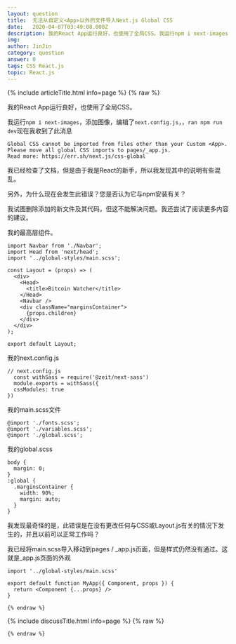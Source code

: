 ```yaml
---
layout: question
title:  无法从自定义<App>以外的文件导入Next.js Global CSS
date:   2020-04-07T03:49:08.000Z
description: 我的React App运行良好，也使用了全局CSS。我运行npm i next-images，添加图像，编辑了next.config.js，，ran ...
img: 
author: JinJin
category: question
answer: 0
tags: CSS React.js
topic: React.js
---
```

<div class="article-root">
  <div class="article">
    {% include articleTitle.html info=page %}
    {% raw %}
    <div class="article-content"><p><font style="vertical-align: inherit;"><font style="vertical-align: inherit;">我的React App运行良好，也使用了全局CSS。</font></font></p>

<p><font style="vertical-align: inherit;"><font style="vertical-align: inherit;">我运行</font></font><code>npm i next-images</code><font style="vertical-align: inherit;"><font style="vertical-align: inherit;">，添加图像，编辑了</font></font><code>next.config.js</code><font style="vertical-align: inherit;"><font style="vertical-align: inherit;">，，</font></font><code>ran npm run dev</code><font style="vertical-align: inherit;"><font style="vertical-align: inherit;">现在我收到了此消息</font></font></p>

<pre><code>Global CSS cannot be imported from files other than your Custom &lt;App&gt;. Please move all global CSS imports to pages/_app.js.<font></font>
Read more: https://err.sh/next.js/css-global<font></font>
</code></pre>

<p><font style="vertical-align: inherit;"><font style="vertical-align: inherit;">我已经检查了文档，但是由于我是React的新手，所以我发现其中的说明有些混乱。</font></font></p>

<p><font style="vertical-align: inherit;"><font style="vertical-align: inherit;">另外，为什么现在会发生此错误？</font><font style="vertical-align: inherit;">您是否认为它与npm安装有关？</font></font></p>

<p><font style="vertical-align: inherit;"><font style="vertical-align: inherit;">我试图删除添加的新文件及其代码，但这不能解决问题。</font><font style="vertical-align: inherit;">我还尝试了阅读更多内容的建议。</font></font></p>

<p><font style="vertical-align: inherit;"><font style="vertical-align: inherit;">我的最高层组件。</font></font></p>

<pre><code>import Navbar from './Navbar';<font></font>
import Head from 'next/head';<font></font>
import '../global-styles/main.scss';<font></font>
<font></font>
const Layout = (props) =&gt; (<font></font>
  &lt;div&gt;<font></font>
    &lt;Head&gt;<font></font>
      &lt;title&gt;Bitcoin Watcher&lt;/title&gt;<font></font>
    &lt;/Head&gt;<font></font>
    &lt;Navbar /&gt;<font></font>
    &lt;div className="marginsContainer"&gt;<font></font>
      {props.children}<font></font>
    &lt;/div&gt;<font></font>
  &lt;/div&gt;<font></font>
);<font></font>
<font></font>
export default Layout;<font></font>
</code></pre>

<p><font style="vertical-align: inherit;"><font style="vertical-align: inherit;">我的next.config.js</font></font></p>

<pre><code>// next.config.js<font></font>
  const withSass = require('@zeit/next-sass')<font></font>
  module.exports = withSass({<font></font>
  cssModules: true<font></font>
})<font></font>
</code></pre>

<p><font style="vertical-align: inherit;"><font style="vertical-align: inherit;">我的main.scss文件</font></font></p>

<pre><code>@import './fonts.scss';<font></font>
@import './variables.scss';<font></font>
@import './global.scss';<font></font>
</code></pre>

<p><font style="vertical-align: inherit;"><font style="vertical-align: inherit;">我的global.scss</font></font></p>

<pre><code>body {<font></font>
  margin: 0;<font></font>
}<font></font>
:global {<font></font>
  .marginsContainer {<font></font>
    width: 90%;<font></font>
    margin: auto;<font></font>
  }<font></font>
}<font></font>
</code></pre>

<p><font style="vertical-align: inherit;"><font style="vertical-align: inherit;">我发现最奇怪的是，此错误是在没有更改任何与CSS或Layout.js有关的情况下发生的，并且以前可以正常工作吗？</font></font></p>

<p><font style="vertical-align: inherit;"><font style="vertical-align: inherit;">我已经将main.scss导入移动到pages / _app.js页面，但是样式仍然没有通过。</font><font style="vertical-align: inherit;">这就是_app.js页面的外观</font></font></p>

<pre><code>import '../global-styles/main.scss'<font></font>
<font></font>
export default function MyApp({ Component, props }) {<font></font>
  return &lt;Component {...props} /&gt;<font></font>
}<font></font>
</code></pre></div>
    {% endraw %}
  </div>

  <div class="discuss-wrapper">
    {% include discussTitle.html info=page %}
    {% raw %}
    
    {% endraw %}
  </div>
<div>
